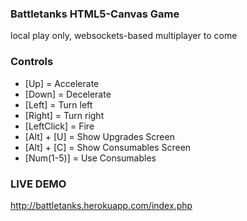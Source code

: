 ### Battletanks HTML5-Canvas Game

local play only, websockets-based multiplayer to come

### Controls

* [Up] = Accelerate
* [Down] = Decelerate
* [Left] = Turn left
* [Right] = Turn right
* [LeftClick] = Fire
* [Alt] + [U] = Show Upgrades Screen
* [Alt] + [C] = Show Consumables Screen
* [Num(1-5)] = Use Consumables

### LIVE DEMO

http://battletanks.herokuapp.com/index.php